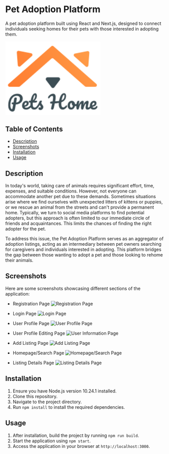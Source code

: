 # Pet Adoption Platform

A pet adoption platform built using React and Next.js, designed to connect individuals seeking homes for their pets with those interested in adopting them.

<img src="static/images/logo.svg" alt="Logo" width="300">

## Table of Contents

- [Description](#description)
- [Screenshots](#screenshots)
- [Installation](#installation)
- [Usage](#usage)

## Description

In today's world, taking care of animals requires significant effort, time, expenses, and suitable conditions. However, not everyone can accommodate another pet due to these demands. Sometimes situations arise where we find ourselves with unexpected litters of kittens or puppies, or we rescue an animal from the streets and can't provide a permanent home. Typically, we turn to social media platforms to find potential adopters, but this approach is often limited to our immediate circle of friends and acquaintances. This limits the chances of finding the right adopter for the pet.

To address this issue, the Pet Adoption Platform serves as an aggregator of adoption listings, acting as an intermediary between pet owners searching for caregivers and individuals interested in adopting. This platform bridges the gap between those wanting to adopt a pet and those looking to rehome their animals.

## Screenshots

Here are some screenshots showcasing different sections of the application:

- Registration Page
  ![Registration Page](https://github.com/LyupkoKot/dogo-front/assets/46659532/e13480bf-5699-4ca1-8b81-c33517c7d306)

- Login Page
  ![Login Page](https://github.com/LyupkoKot/dogo-front/assets/46659532/6d102b96-ed54-4179-9504-18f810c5d72e)

- User Profile Page
  ![User Profile Page](https://github.com/LyupkoKot/dogo-front/assets/46659532/e3a15269-0f7a-4fb3-a996-6d81e95838f8)

- User Profile Editing Page
  ![User Information Page](https://github.com/LyupkoKot/dogo-front/assets/46659532/9ae8dd79-28fb-4c23-95aa-98f3332061c5)
  
- Add Listing Page
  ![Add Listing Page](https://github.com/LyupkoKot/dogo-front/assets/46659532/c9d16281-d7db-480c-be74-e17a917a12ca)

- Homepage/Search Page
  ![Homepage/Search Page](https://github.com/LyupkoKot/dogo-front/assets/46659532/bc74c03d-b109-4bfb-9878-6818b7d2677d)

- Listing Details Page
  ![Listing Details Page](https://github.com/LyupkoKot/dogo-front/assets/46659532/a2a9e1ed-2efa-4b3a-a5c5-aa6e60385331)


## Installation

1. Ensure you have Node.js version 10.24.1 installed.
2. Clone this repository.
3. Navigate to the project directory.
4. Run `npm install` to install the required dependencies.

## Usage

1. After installation, build the project by running `npm run build`.
2. Start the application using `npm start`.
3. Access the application in your browser at `http://localhost:3000`.
